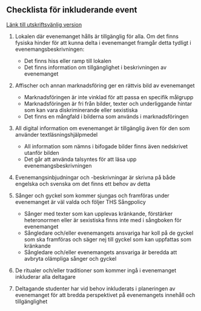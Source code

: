 ## Checklista för inkluderande event

[Länk till utskriftsvänlig version](https://drive.google.com/file/d/15fX9g8PC2TKhysGCnqsoXrKR8FcfZ0-n/view)

1. Lokalen där evenemanget hålls är tillgänglig för alla. Om det finns fysiska hinder för att kunna delta i evenemanget framgår detta tydligt i evenemangsbeskrivningen:

   - Det finns hiss eller ramp till lokalen
   - Det finns information om tillgänglighet i beskrivningen av evenemanget

2. Affischer och annan marknadsföring ger en rättvis bild av evenemanget

   - Marknadsföringen är inte vinklad för att passa en specifik målgrupp
   - Marknadsföringen är fri från bilder, texter och underliggande hintar som kan vara diskriminerande eller sexistiska
   - Det finns en mångfald i bilderna som används i marknadsföringen

3. All digital information om evenemanget är tillgänglig även för den som använder textläsningshjälpmedel

   - All information som nämns i bifogade bilder finns även nedskrivet utanför bilden
   - Det går att använda talsyntes för att läsa upp evenemangsbeskrivningen

4. Evenemangsinbjudningar och -beskrivningar är skrivna på både engelska och svenska om det finns ett behov av detta
5. Sånger och gyckel som kommer sjungas och framföras under evenemanget är väl valda och följer THS Sångpolicy

   - Sånger med texter som kan upplevas kränkande, förstärker heteronormen eller är sexistiska finns inte med i sångboken för evenemanget
   - Sångledare och/eller evenemangets ansvariga har koll på de gyckel som ska framföras och säger nej till gyckel som kan uppfattas som kränkande
   - Sångledare och/eller evenemangets ansvariga är beredda att avbryta olämpliga sånger och gyckel

6. De ritualer och/eller traditioner som kommer ingå i evenemanget inkluderar alla deltagare
7. Deltagande studenter har vid behov inkluderats i planeringen av evenemanget för att bredda perspektivet på evenemangets innehåll och tillgänglighet
